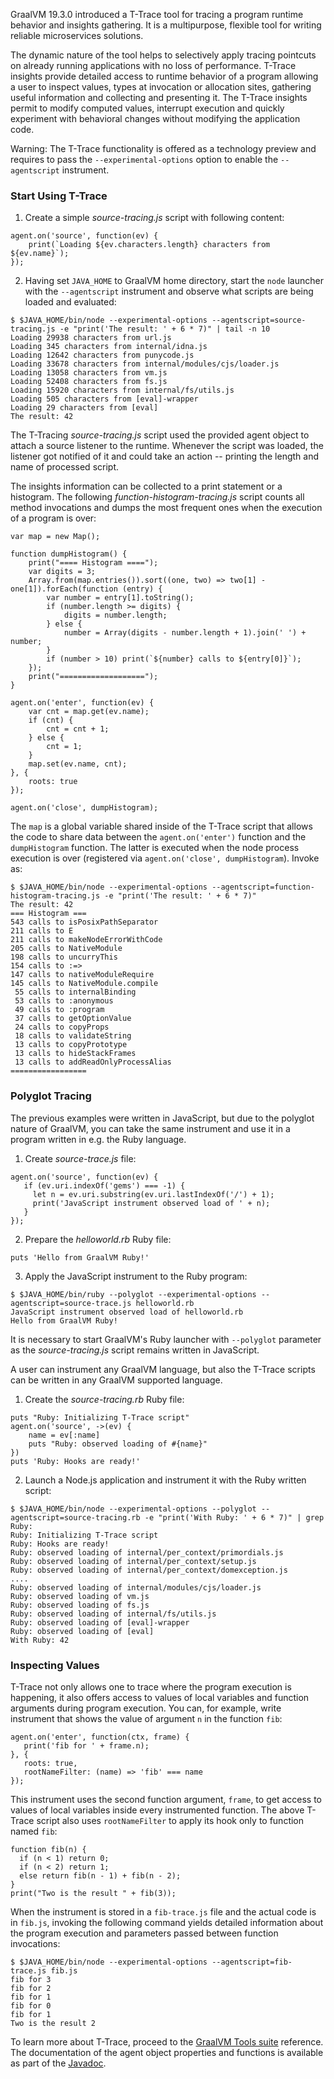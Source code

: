GraalVM 19.3.0 introduced a T-Trace tool for tracing a program runtime behavior and insights gathering.
It is a multipurpose, flexible tool for writing reliable microservices solutions.

The dynamic nature of the tool helps to selectively apply tracing pointcuts on
already running applications with no loss of performance. T-Trace insights
provide detailed access to runtime behavior of a program allowing a user to
inspect values, types at invocation or allocation sites, gathering useful
information and collecting and presenting it. The T-Trace insights permit to
modify computed values, interrupt execution and quickly experiment with
behavioral changes without modifying the application code.

Warning: The T-Trace functionality is offered as a technology preview and requires to
pass the `--experimental-options` option to enable the `--agentscript`
instrument.

### Start Using T-Trace

1. Create a simple _source-tracing.js_ script with following content:
```
agent.on('source', function(ev) {
    print(`Loading ${ev.characters.length} characters from ${ev.name}`);
});
```
2. Having set `JAVA_HOME` to GraalVM home directory, start the `node` launcher with
the `--agentscript` instrument and observe what scripts are being loaded and
evaluated:
```
$ $JAVA_HOME/bin/node --experimental-options --agentscript=source-tracing.js -e "print('The result: ' + 6 * 7)" | tail -n 10
Loading 29938 characters from url.js
Loading 345 characters from internal/idna.js
Loading 12642 characters from punycode.js
Loading 33678 characters from internal/modules/cjs/loader.js
Loading 13058 characters from vm.js
Loading 52408 characters from fs.js
Loading 15920 characters from internal/fs/utils.js
Loading 505 characters from [eval]-wrapper
Loading 29 characters from [eval]
The result: 42
```
The T-Tracing _source-tracing.js_ script used the provided agent object to
attach a source listener to the runtime. Whenever the script was loaded, the
listener got notified of it and could take an action -- printing the length and
name of processed script.

The insights information can be collected to a print statement or a histogram.
The following _function-histogram-tracing.js_ script counts all method invocations
and dumps the most frequent ones when the execution of a program is over:

```
var map = new Map();

function dumpHistogram() {
    print("==== Histogram ====");
    var digits = 3;
    Array.from(map.entries()).sort((one, two) => two[1] - one[1]).forEach(function (entry) {
        var number = entry[1].toString();
        if (number.length >= digits) {
            digits = number.length;
        } else {
            number = Array(digits - number.length + 1).join(' ') + number;
        }
        if (number > 10) print(`${number} calls to ${entry[0]}`);
    });
    print("===================");
}

agent.on('enter', function(ev) {
    var cnt = map.get(ev.name);
    if (cnt) {
        cnt = cnt + 1;
    } else {
        cnt = 1;
    }
    map.set(ev.name, cnt);
}, {
    roots: true
});

agent.on('close', dumpHistogram);
```
The `map` is a global variable shared inside of the T-Trace script that allows the
code to share data between the `agent.on('enter')` function and the `dumpHistogram`
function. The latter is executed when the node process execution is over
(registered via `agent.on('close', dumpHistogram`). Invoke as:

```
$ $JAVA_HOME/bin/node --experimental-options --agentscript=function-histogram-tracing.js -e "print('The result: ' + 6 * 7)"
The result: 42
=== Histogram ===
543 calls to isPosixPathSeparator
211 calls to E
211 calls to makeNodeErrorWithCode
205 calls to NativeModule
198 calls to uncurryThis
154 calls to :=>
147 calls to nativeModuleRequire
145 calls to NativeModule.compile
 55 calls to internalBinding
 53 calls to :anonymous
 49 calls to :program
 37 calls to getOptionValue
 24 calls to copyProps
 18 calls to validateString
 13 calls to copyPrototype
 13 calls to hideStackFrames
 13 calls to addReadOnlyProcessAlias
=================
```

### Polyglot Tracing

The previous examples were written in JavaScript, but due to the polyglot nature
of GraalVM, you can take the same instrument and use it in a program written in
e.g. the Ruby language.
1. Create _source-trace.js_ file:
```
agent.on('source', function(ev) {
   if (ev.uri.indexOf('gems') === -1) {
     let n = ev.uri.substring(ev.uri.lastIndexOf('/') + 1);
     print('JavaScript instrument observed load of ' + n);
   }
});
```
2. Prepare the _helloworld.rb_ Ruby file:
```
puts 'Hello from GraalVM Ruby!'
```
3. Apply the JavaScript instrument to the Ruby program:
```
$ $JAVA_HOME/bin/ruby --polyglot --experimental-options --agentscript=source-trace.js helloworld.rb
JavaScript instrument observed load of helloworld.rb
Hello from GraalVM Ruby!
```
It is necessary to start GraalVM's Ruby launcher with `--polyglot` parameter as the _source-tracing.js_ script remains written in JavaScript.

A user can instrument any GraalVM language, but also the T-Trace scripts can be
written in any GraalVM supported language.
1. Create the _source-tracing.rb_ Ruby file:
```
puts "Ruby: Initializing T-Trace script"
agent.on('source', ->(ev) {
    name = ev[:name]
    puts "Ruby: observed loading of #{name}"
})
puts 'Ruby: Hooks are ready!'
```

2. Launch a Node.js application and instrument it with the Ruby written script:
```
$ $JAVA_HOME/bin/node --experimental-options --polyglot --agentscript=source-tracing.rb -e "print('With Ruby: ' + 6 * 7)" | grep Ruby:
Ruby: Initializing T-Trace script
Ruby: Hooks are ready!
Ruby: observed loading of internal/per_context/primordials.js
Ruby: observed loading of internal/per_context/setup.js
Ruby: observed loading of internal/per_context/domexception.js
....
Ruby: observed loading of internal/modules/cjs/loader.js
Ruby: observed loading of vm.js
Ruby: observed loading of fs.js
Ruby: observed loading of internal/fs/utils.js
Ruby: observed loading of [eval]-wrapper
Ruby: observed loading of [eval]
With Ruby: 42
```

### Inspecting Values

T-Trace not only allows one to trace where the program execution is happening,
it also offers access to values of local variables and function arguments during
program execution. You can, for example, write instrument that shows the value of
argument `n` in the function `fib`:
```
agent.on('enter', function(ctx, frame) {
   print('fib for ' + frame.n);
}, {
   roots: true,
   rootNameFilter: (name) => 'fib' === name
});
```
This instrument uses the second function argument, `frame`, to get access to values of
local variables inside every instrumented function. The above T-Trace script
also uses `rootNameFilter` to apply its hook only to function named `fib`:
```
function fib(n) {
  if (n < 1) return 0;
  if (n < 2) return 1;
  else return fib(n - 1) + fib(n - 2);
}
print("Two is the result " + fib(3));
```
When the instrument is stored in a `fib-trace.js` file and the actual code is in
`fib.js`, invoking the following command yields detailed information about the
program execution and parameters passed between function invocations:
```
$ $JAVA_HOME/bin/node --experimental-options --agentscript=fib-trace.js fib.js
fib for 3
fib for 2
fib for 1
fib for 0
fib for 1
Two is the result 2
```

To learn more about T-Trace, proceed to the [GraalVM Tools suite](https://github.com/oracle/graal/blob/master/tools/docs/T-Trace-Manual.md) reference. The documentation of the agent object properties and functions is available as part of the [Javadoc](https://www.graalvm.org/tools/javadoc/com/oracle/truffle/tools/agentscript/AgentScript.html).
